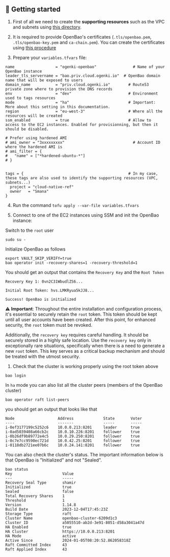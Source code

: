 ## 🚀 Getting started


1. First of all we need to create the **supporting resources** such as the VPC and subnets using [this directory](../../../network/).

2. It is required to provide OpenBao's certificates (`.tls/openbao.pem`, `.tls/openbao-key.pem` and `ca-chain.pem`). You can create the certificates using [this procedure](pki_requirements.md)

3. Prepare your `variables.tfvars` file:

```hcl
name                  = "ogenki-openbao"                # Name of your OpenBao instance
leader_tls_servername = "bao.priv.cloud.ogenki.io"  # OpenBao domain name that will be exposed to users
domain_name           = "priv.cloud.ogenki.io"        # Route53 private zone where to provision the DNS records
env                   = "dev"                         # Environment used to tags resources
mode                  = "ha"                          # Important: More about this setting in this documentation.
region                = "eu-west-3"                   # Where all the resources will be created
ssm_enabled           = true                          # Allow to access to the EC2 instances. Enabled for provisionning, but then it should be disabled.

# Prefer using hardened AMI
# ami_owner = "3xxxxxxxxx"                              # Account ID where the hardened AMI is
# ami_filter = {
#   "name" = ["*hardened-ubuntu-*"]
# }


tags = {                                              # In my case, these tags are also used to identify the supporting resources (VPC, subnets...)
  project = "cloud-native-ref"
  owner   = "Smana"
}
```

4. Run the command `tofu apply --var-file variables.tfvars`

5. Connect to one of the EC2 instances using SSM and init the OpenBao instance:

Switch to the `root` user
```console
sudo su -
```

Initialize OpenBao as follows

```console
export VAULT_SKIP_VERIFY=true
bao operator init -recovery-shares=1 -recovery-threshold=1
```

You should get an output that contains the `Recovery Key` and the `Root Token`
```console
Recovery Key 1: 0vn2C31WbudlZS6...

Initial Root Token: hvs.LMKRyua5kJJ8...

Success! OpenBao is initialized
```

⚠️ **Important**: Throughout the entire installation and configuration process, it's essential to securely retain the `root` token. This token should be kept until all user accounts have been created. After this point, for enhanced security, the `root` token must be revoked.

Additionally, the `recovery key` requires careful handling. It should be securely stored in a highly safe location. Use the `recovery key` only in exceptionally rare situations, specifically when there is a need to generate a new `root` token. This key serves as a critical backup mechanism and should be treated with the utmost security.

1. Check that the cluster is working properly using the root token above

```console
bao login
```

In `ha` mode you can also list all the cluster peers (members of the OpenBao cluster)

```console
bao operator raft list-peers
```

you should get an output that looks like that
```console
Node                   Address             State       Voter
----                   -------             -----       -----
i-0ef3177199c5252c6    10.0.0.213:8201     leader      true
i-0ad5039408a66cb2c    10.0.10.226:8201    follower    true
i-0b26df9b89772e4c5    10.0.29.250:8201    follower    true
i-0c7e7cc9590ec721d    10.0.42.25:8201     follower    true
i-0118db2721ee07b6c    10.0.24.141:8201    follower    true
```

You can also check the cluster's status. The important information below is that OpenBao is "Initialized" and not "Sealed".
```console
bao status
Key                      Value
---                      -----
Recovery Seal Type       shamir
Initialized              true
Sealed                   false
Total Recovery Shares    1
Threshold                1
Version                  1.14.8
Build Date               2023-12-04T17:45:23Z
Storage Type             raft
Cluster Name             openbao-cluster-6209d1c3
Cluster ID               a5055510-ab2d-3e91-8051-d58a3041a47d
HA Enabled               true
HA Cluster               https://10.0.0.213:8201
HA Mode                  active
Active Since             2024-01-05T08:20:52.862058318Z
Raft Committed Index     43
Raft Applied Index       43
```
